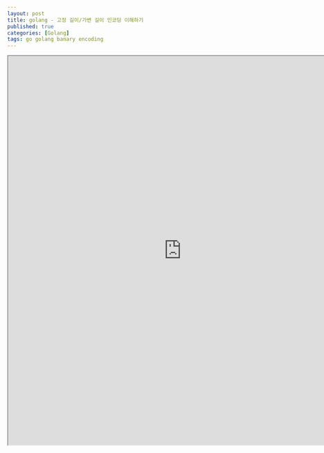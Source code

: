 ```yaml
---
layout: post
title: golang - 고정 길이/가변 길이 인코딩 이해하기
published: true
categories: [Golang]
tags: go golang banary encoding
---
```

<iframe width="800" height="900" src="https://docs.google.com/document/d/e/2PACX-1vQdzabH_mr3uICptvGbYJO7n2dog_rTiOARtfn_A-E4bFHjrstfKINcBgIHcYVqhzKJ0fZqkKL_UU9V/pub?embedded=true"></iframe>    
  